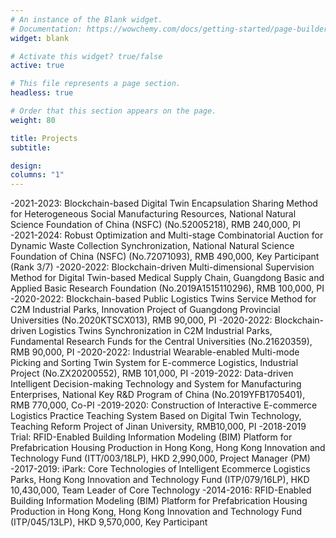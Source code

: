 ```yaml
---
# An instance of the Blank widget.
# Documentation: https://wowchemy.com/docs/getting-started/page-builder/
widget: blank

# Activate this widget? true/false
active: true

# This file represents a page section.
headless: true

# Order that this section appears on the page.
weight: 80

title: Projects
subtitle: 

design:
columns: "1"
---
```


-2021-2023: Blockchain-based Digital Twin Encapsulation Sharing Method for Heterogeneous Social Manufacturing Resources, National Natural Science Foundation of China (NSFC) (No.52005218), RMB 240,000, PI
-2021-2024: Robust Optimization and Multi-stage Combinatorial Auction for Dynamic Waste Collection Synchronization, National Natural Science Foundation of China (NSFC) (No.72071093), RMB 490,000, Key Participant (Rank 3/7)
-2020-2022: Blockchain-driven Multi-dimensional Supervision Method for Digital Twin-based Medical Supply Chain, Guangdong Basic and Applied Basic Research Foundation (No.2019A1515110296), RMB 100,000, PI
-2020-2022: Blockchain-based Public Logistics Twins Service Method for C2M Industrial Parks, Innovation Project of Guangdong Provincial Universities (No.2020KTSCX013), RMB 90,000, PI
-2020-2022: Blockchain-driven Logistics Twins Synchronization in C2M Industrial Parks, Fundamental Research Funds for the Central Universities (No.21620359), RMB 90,000, PI
-2020-2022: Industrial Wearable-enabled Multi-mode Picking and Sorting Twin System for E-commerce Logistics, Industrial Project (No.ZX20200552), RMB 101,000, PI
-2019-2022: Data-driven Intelligent Decision-making Technology and System for Manufacturing Enterprises, National Key R&D Program of China (No.2019YFB1705401), RMB 770,000, Co-PI
-2019-2020: Construction of Interactive E-commerce Logistics Practice Teaching System Based on Digital Twin Technology, Teaching Reform Project of Jinan University, RMB10,000, PI
-2018-2019 Trial: RFID-Enabled Building Information Modeling (BIM) Platform for Prefabrication Housing Production in Hong Kong, Hong Kong Innovation and Technology Fund (ITT/003/18LP), HKD 2,990,000, Project Manager (PM)
-2017-2019: iPark: Core Technologies of Intelligent Ecommerce Logistics Parks, Hong Kong Innovation and Technology Fund (ITP/079/16LP), HKD 10,430,000, Team Leader of Core Technology
-2014-2016: RFID-Enabled Building Information Modeling (BIM) Platform for Prefabrication Housing Production in Hong Kong, Hong Kong Innovation and Technology Fund (ITP/045/13LP), HKD 9,570,000, Key Participant


